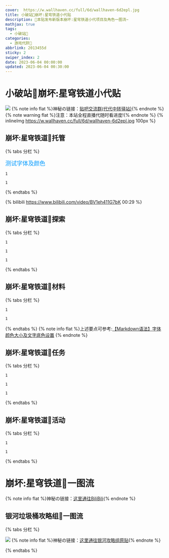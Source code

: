 ```yaml
---
cover:  https://w.wallhaven.cc/full/6d/wallhaven-6d2epl.jpg
title: 小破站🥝崩坏:星穹铁道小代贴
description: 🥧本贴发布新版本崩坏:星穹铁道小代项目及角色一图流~
mathjax: true
tags:
  - 小破站🥝
categories:
  - 游戏代肝🥝
abbrlink: 2013455d
sticky: 2
swiper_index: 2
date: 2023-06-04 00:00:00
updated: 2023-06-04 00:30:00
---
```

# 小破站🥝崩坏:星穹铁道小代贴
![](https://w.wallhaven.cc/full/6d/wallhaven-6d2epl.jpg)
{% note info flat %}神秘の链接：[贴吧交流群(代代中转驿站)](http://qm.qq.com/cgi-bin/qm/qr?_wv=1027&k=DH-Gn-QhSInAKWdPB3CgMTg5sNY0U6xE&authKey=ZDxLtFIjdOM7EMMVW7oIKbReAo%2B4xDd2NZXuz06dRQ7NWE6hwT9j0R1lxfPL50We&noverify=0&group_code=251862926){% endnote %}
{% note warning flat %}注意：本站全程直播代随时看进度!{% endnote %}
{% inlineImg https://w.wallhaven.cc/full/6d/wallhaven-6d2epl.jpg 100px %}

## 崩坏:星穹铁道🥝托管
{% tabs 分栏 %}
<!-- tab 普通托管🥝 -->
<font color=#0099ff size=4 face="黑<br>体">测试字体及颜色</font>
<!-- endtab -->
<!-- tab 精细托管🥝 -->
```YS
1
```
<!-- endtab -->
<!-- tab 全职托管🥝 -->
```YS
1
```
<!-- endtab -->
{% endtabs %}

{% bilibili https://www.bilibili.com/video/BV1eh411G7bK 00:29 %}

## 崩坏:星穹铁道🥝探索
{% tabs 分栏 %}
<!-- tab 空间站「黑塔」🥝 -->
```YS
1
```
<!-- endtab -->
<!-- tab 雅利洛-VI🥝 -->
```YS
1
```
<!-- endtab -->
<!-- tab 仙舟「罗浮」🥝 -->
```YS
1
```
<!-- endtab -->
{% endtabs %}

## 崩坏:星穹铁道🥝材料
{% tabs 分栏 %}
<!-- tab 角色晋级材料🥝 -->
```YS
1
```
<!-- endtab -->
<!-- tab 合成素材🥝 -->
```YS
1
```
<!-- endtab -->
{% endtabs %}
{% note info flat %}上述要点可参考:[【Markdown语法】字体颜色大小及文字底色设置](https://blog.csdn.net/qq_43732429/article/details/108034518)
{% endnote %}

## 崩坏:星穹铁道🥝任务
{% tabs 分栏 %}
<!-- tab 开拓任务🥝 -->
```YS
1
```
<!-- endtab -->
<!-- tab 同行任务🥝 -->
```YS
1
```
<!-- endtab -->
<!-- tab 冒险任务🥝 -->
```YS
1
```
<!-- endtab -->
{% endtabs %}

## 崩坏:星穹铁道🥝活动
{% tabs 分栏 %}
<!-- tab 小型活动🥝 -->
```YS
1
```
<!-- endtab -->
<!-- tab 大型活动🥝 -->
```YS
1
```
<!-- endtab -->
{% endtabs %}

# 崩坏:星穹铁道🥝一图流
{% note info flat %}神秘の链接：[这里通往BiliBili](https://www.bilibili.com/){% endnote %}
## 银河垃圾桶攻略组🥝一图流
{% tabs 分栏 %}
<!-- tab 🥝1.0版本全角色一图流 -->
![](https://upload-bbs.miyoushe.com/upload/2023/05/30/289918413/6afcdaf8d45f26824ca022d90f54f086_1104910306061800847.png?x-oss-process=image/auto-orient,0/interlace,1/format,png)
{% note info flat %}神秘の链接：[这里通往银河攻略组原贴](https://www.miyoushe.com/sr/article/39812984/){% endnote %}
<!-- endtab -->
{% endtabs %}